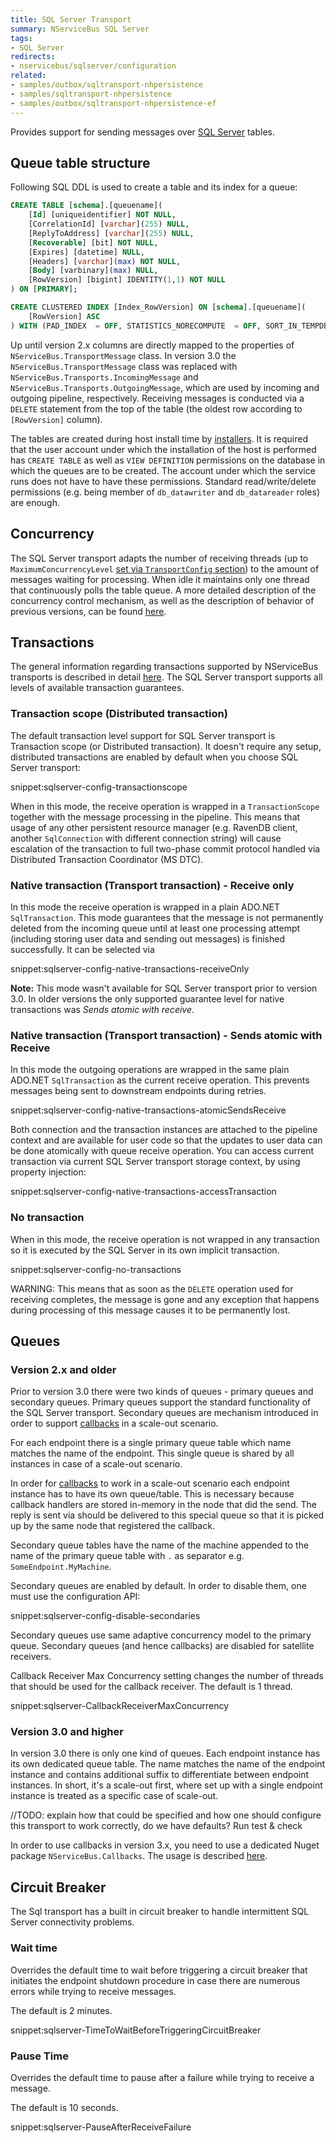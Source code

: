 ```yaml
---
title: SQL Server Transport
summary: NServiceBus SQL Server
tags:
- SQL Server
redirects:
- nservicebus/sqlserver/configuration
related:
- samples/outbox/sqltransport-nhpersistence
- samples/sqltransport-nhpersistence
- samples/outbox/sqltransport-nhpersistence-ef
---
```


Provides support for sending messages over [SQL Server](http://www.microsoft.com/en-au/server-cloud/products/sql-server/) tables.


## Queue table structure

Following SQL DDL is used to create a table and its index for a queue:

```SQL
CREATE TABLE [schema].[queuename](
	[Id] [uniqueidentifier] NOT NULL,
	[CorrelationId] [varchar](255) NULL,
	[ReplyToAddress] [varchar](255) NULL,
	[Recoverable] [bit] NOT NULL,
	[Expires] [datetime] NULL,
	[Headers] [varchar](max) NOT NULL,
	[Body] [varbinary](max) NULL,
	[RowVersion] [bigint] IDENTITY(1,1) NOT NULL
) ON [PRIMARY];

CREATE CLUSTERED INDEX [Index_RowVersion] ON [schema].[queuename](
	[RowVersion] ASC
) WITH (PAD_INDEX  = OFF, STATISTICS_NORECOMPUTE  = OFF, SORT_IN_TEMPDB = OFF, IGNORE_DUP_KEY = OFF, DROP_EXISTING = OFF, ONLINE = OFF, ALLOW_ROW_LOCKS  = ON, ALLOW_PAGE_LOCKS  = ON) ON [PRIMARY]
```

Up until version 2.x columns are directly mapped to the properties of `NServiceBus.TransportMessage` class. In version 3.0 the `NServiceBus.TransportMessage` class was replaced with `NServiceBus.Transports.IncomingMessage` and `NServiceBus.Transports.OutgoingMessage`, which are used by incoming and outgoing pipeline, respectively. Receiving messages is conducted via a `DELETE` statement from the top of the table (the oldest row according to `[RowVersion]` column).

The tables are created during host install time by [installers](/nservicebus/operations/installers.md). It is required that the user account under which the installation of the host is performed has `CREATE TABLE` as well as `VIEW DEFINITION` permissions on the database in which the queues are to be created. The account under which the service runs does not have to have these permissions. Standard read/write/delete permissions (e.g. being member of `db_datawriter` and `db_datareader` roles) are enough.


## Concurrency

The SQL Server transport adapts the number of receiving threads (up to `MaximumConcurrencyLevel` [set via `TransportConfig` section](/nservicebus/msmq/transportconfig.md)) to the amount of messages waiting for processing. When idle it maintains only one thread that continuously polls the table queue. A more detailed description of the concurrency control mechanism, as well as the description of behavior of previous versions, can be found [here](concurrency.md).

## Transactions

The general information regarding transactions supported by NServiceBus transports is described in detail [here](/nservicebus/messaging/transactions.md). The SQL Server transport supports all levels of available transaction guarantees.


### Transaction scope (Distributed transaction)

The default transaction level support for SQL Server transport is Transaction scope (or Distributed transaction). It doesn't require any setup, distributed transactions are enabled by default when you choose SQL Server transport:

snippet:sqlserver-config-transactionscope

When in this mode, the receive operation is wrapped in a `TransactionScope` together with the message processing in the pipeline. This means that usage of any other persistent resource manager (e.g. RavenDB client, another `SqlConnection` with different connection string) will cause escalation of the transaction to full two-phase commit protocol handled via Distributed Transaction Coordinator (MS DTC).

### Native transaction (Transport transaction) - Receive only


In this mode the receive operation is wrapped in a plain ADO.NET `SqlTransaction`. This mode guarantees that the message is not permanently deleted from the incoming queue until at least one processing attempt (including storing user data and sending out messages) is finished successfully. It can be selected via

snippet:sqlserver-config-native-transactions-receiveOnly

**Note:** This mode wasn't available for SQL Server transport prior to version 3.0. In older versions the only supported guarantee level for native transactions was *Sends atomic with receive*.


### Native transaction (Transport transaction) -  Sends atomic with Receive

In this mode the outgoing operations are wrapped in the same plain ADO.NET `SqlTransaction` as the current receive operation. This prevents messages being sent to downstream endpoints during retries. 

snippet:sqlserver-config-native-transactions-atomicSendsReceive

Both connection and the transaction instances are attached to the pipeline context  and are available for user code so that the updates to user data can be done atomically with queue receive operation. You can access current transaction via current SQL Server transport storage context, by using property injection:

snippet:sqlserver-config-native-transactions-accessTransaction
			
### No transaction


When in this mode, the receive operation is not wrapped in any transaction so it is executed by the SQL Server in its own implicit transaction.

snippet:sqlserver-config-no-transactions

WARNING: This means that as soon as the `DELETE` operation used for receiving completes, the message is gone and any exception that happens during processing of this message causes it to be permanently lost.

## Queues

### Version 2.x and older
Prior to version 3.0 there were two kinds of queues - primary queues and secondary queues. Primary queues support the standard functionality of the SQL Server transport. Secondary queues are mechanism introduced in order to support [callbacks](/nservicebus/messaging/handling-responses-on-the-client-side.md) in a scale-out scenario. 

For each endpoint there is a single primary queue table which name matches the name of the endpoint. This single queue is shared by all instances in case of a scale-out scenario.

In order for [callbacks](/nservicebus/messaging/handling-responses-on-the-client-side.md) to work in a scale-out scenario each endpoint instance has to have its own queue/table. This is necessary because callback handlers are stored in-memory in the node that did the send. The reply is sent via should be delivered to this special queue so that it is picked up by the same node that registered the callback.

Secondary queue tables have the name of the machine appended to the name of the primary queue table with `.` as separator e.g. `SomeEndpoint.MyMachine`.

Secondary queues are enabled by default. In order to disable them, one must use the configuration API:

snippet:sqlserver-config-disable-secondaries

Secondary queues use same adaptive concurrency model to the primary queue. Secondary queues (and hence callbacks) are disabled for satellite receivers.

Callback Receiver Max Concurrency setting changes the number of threads that should be used for the callback receiver. The default is 1 thread.

snippet:sqlserver-CallbackReceiverMaxConcurrency

### Version 3.0 and higher
In version 3.0 there is only one kind of queues. Each endpoint instance has its own dedicated queue table. The name matches the name of the endpoint instance and contains additional suffix to differentiate between endpoint instances. In short, it's a scale-out first, where set up with a single endpoint instance is treated as a specific case of scale-out. 

//TODO: explain how that could be specified and how one should configure this transport to work correctly, do we have defaults? Run test & check

In order to use callbacks in version 3.x, you need to use a dedicated Nuget package `NServiceBus.Callbacks`. The usage is described [here](/nservicebus/messaging/handling-responses-on-the-client-side.md).


## Circuit Breaker

The Sql transport has a built in circuit breaker to handle intermittent SQL Server connectivity problems.


### Wait time

Overrides the default time to wait before triggering a circuit breaker that initiates the endpoint shutdown procedure in case there are numerous errors while trying to receive messages.

The default is 2 minutes.

snippet:sqlserver-TimeToWaitBeforeTriggeringCircuitBreaker


### Pause Time

Overrides the default time to pause after a failure while trying to receive a message.

The default is 10 seconds.

snippet:sqlserver-PauseAfterReceiveFailure
